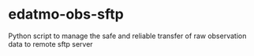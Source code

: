 # edatmo-obs-sftp
 Python script to manage the safe and reliable transfer of raw observation data to remote sftp server  

